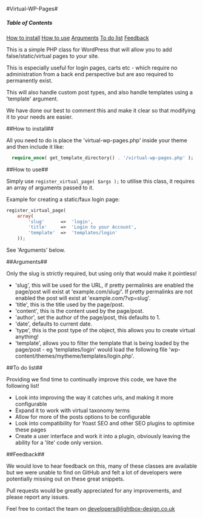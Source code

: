 #Virtual-WP-Pages#

##### Table of Contents  
[How to install](#how-to-install)
[How to use](#how-to-use)
[Arguments](#arguments)
[To do list](#to-do-list)
[Feedback](#feedback)

This is a simple PHP class for WordPress that will allow you to add false/static/virtual pages to your site.

This is especially useful for login pages, carts etc - which require no administration from a back end perspective but are aso required to permanently exist.

This will also handle custom post types, and also handle templates using a 'template' argument.

We have done our best to comment this and make it clear so that modifying it to your needs are easier.

##How to install##

All you need to do is place the 'virtual-wp-pages.php' inside your theme and then include it like:
```php
  require_once( get_template_directory() . '/virtual-wp-pages.php' );
```
##How to use##

Simply use `register_virtual_page( $args );` to utilise this class, it requires an array of arguments passed to it.

Example for creating a static/faux login page:

```php
register_virtual_page(
	array(
		'slug'		=>	'login',
		'title'		=>	'Login to your Account',
		'template'	=>	'templates/login'
	));
```

See 'Arguments' below.

##Arguments##

Only the slug is strictly required, but using only that would make it pointless!

- 'slug', this will be used for the URL, if pretty permalinks are enabled the page/post will exist at 'example.com/slug/'. If pretty permalinks are not enabled the post will exist at 'example.com/?vp=slug'.
- 'title', this is the title used by the page/post.
- 'content', this is the content used by the page/post.
- 'author', set the author of the page/post, this defaults to 1.
- 'date', defaults to current date.
- 'type', this is the post type of the object, this allows you to create virtual anything!
- 'template', allows you to filter the template that is being loaded by the page/post - eg 'templates/login' would load the following file 'wp-content/themes/mytheme/templates/login.php'.

##To do list##

Providing we find time to continually improve this code, we have the following list!

- Look into improving the way it catches urls, and making it more configurable
- Expand it to work with virtual taxonomy terms
- Allow for more of the posts options to be configurable
- Look into compatibility for Yoast SEO and other SEO plugins to optimise these pages
- Create a user interface and work it into a plugin, obviously leaving the ability for a 'lite' code only version.

##Feedback##

We would love to hear feedback on this, many of these classes are available but we were unable to find on GitHub and felt a lot of developers were potentially missing out on these great snippets.

Pull requests would be greatly appreciated for any improvements, and please report any issues.

Feel free to contact the team on developers@lightbox-design.co.uk
